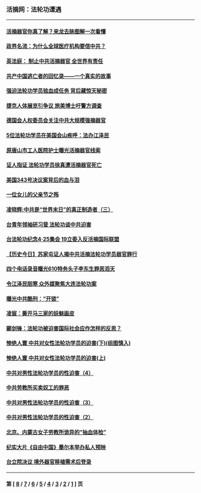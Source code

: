 ### 活摘网：法轮功遭遇
---
#### [活摘器官你真了解？来龙去脉图解一次看懂](../../pages/nf5881/n13013820.md?07050430) 
#### [政界名流：为什么全球医疗机构要信中共？](../../pages/nf5881/n11945479.md?07050430) 
#### [英法庭： 制止中共活摘器官 全世界有责任](../../pages/nf5881/n11330691.md?07050430) 
#### [共产中国逃亡者的回忆录——一个真实的故事](../../pages/nf5881/n10918649.md?07050430) 
#### [强迫法轮功学员验血成任务 背后藏惊天秘密](../../pages/nf5881/n4252384.md?07050430) 
#### [捷克人体展览引争议 旅美博士吁警方调查](../../pages/nf5881/n9429187.md?07050430) 
#### [德国会人权委员会关注中共大规模强摘器官](../../pages/nf5881/n8418950.md?07050430) 
#### [5位法轮功学员在美国会山疾呼：法办江泽民](../../pages/nf5881/n8101519.md?07050430) 
#### [原唐山市工人医院护士曝光活摘器官线索](../../pages/nf5881/n8076384.md?07050430) 
#### [证人指证 法轮功学员徐真遭活摘器官死亡](../../pages/nf5881/n8042467.md?07050430) 
#### [美国343号决议案背后的血与泪](../../pages/nf5881/n8020684.md?07050430) 
#### [一位女儿的父亲节之殇](../../pages/nf5881/n8014122.md?07050430) 
#### [凌晓辉:中共是“世界末日”的真正制造者（三）](../../pages/nf5881/n4210333.md?07050430) 
#### [台青年领袖研习营 法轮功谈中共迫害](../../pages/nf5881/n4141857.md?07050430) 
#### [台法轮功纪念4‧25集会 19立委入反活摘国际联盟](../../pages/nf5881/n4141821.md?07050430) 
#### [【历史今日】苏家屯证人揭中共活摘法轮功学员器官罪行](../../pages/nf5881/n4135912.md?07050430) 
#### [四个电话录音曝光610特务头子李东生罪恶滔天](../../pages/nf5881/n4040060.md?07050430) 
#### [令江泽民胆寒 众外媒聚焦大连法轮功案](../../pages/nf5881/n3932671.md?07050430) 
#### [曝光中共酷刑：“开锁”](../../pages/nf5881/n3889373.md?07050430) 
#### [凌宸：撕开马三家的妖魅画皮](../../pages/nf5881/n3849369.md?07050430) 
#### [郦剑锋：法轮功被迫害国际社会应作怎样的反思？](../../pages/nf5881/n3824560.md?07050430) 
#### [惨绝人寰 中共对女性法轮功学员的迫害(下)(组图慎入)](../../pages/nf5881/n3816285.md?07050430) 
#### [惨绝人寰 中共对女性法轮功学员的迫害(上)](../../pages/nf5881/n3815374.md?07050430) 
#### [中共对男性法轮功学员的性迫害（4）](../../pages/nf5881/n3769144.md?07050430) 
#### [中共劳教所买卖奴工的罪恶](../../pages/nf5881/n3769378.md?07050430) 
#### [中共对男性法轮功学员的性迫害（3）](../../pages/nf5881/n3768231.md?07050430) 
#### [中共对男性法轮功学员的性迫害（2）](../../pages/nf5881/n3767211.md?07050430) 
#### [北京、内蒙古女子劳教所诡异的“抽血体检”](../../pages/nf5881/n3753158.md?07050430) 
#### [纪实大片《自由中国》墨尔本举办私人预映](../../pages/nf5881/n3743337.md?07050430) 
#### [台立院决议 境外器官移植需术后登录](../../pages/nf5881/n3741520.md?07050430) 

---
#### 第 [ [8](./8.md?07050430) / [7](./7.md?07050430) / [6](./6.md?07050430) / [5](./5.md?07050430) / [4](./4.md?07050430) / [3](./3.md?07050430) / [2](./2.md?07050430) / [1](./1.md?07050430) ] 页
